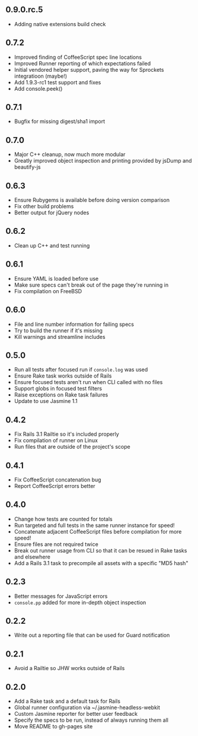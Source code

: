 ## 0.9.0.rc.5

* Adding native extensions build check

## 0.7.2

* Improved finding of CoffeeScript spec line locations
* Improved Runner reporting of which expectations failed
* Initial vendored helper support, paving the way for Sprockets integratioon (maybe!)
* Add 1.9.3-rc1 test support and fixes
* Add console.peek()

## 0.7.1

* Bugfix for missing digest/sha1 import

## 0.7.0

* Major C++ cleanup, now much more modular
* Greatly improved object inspection and printing provided by jsDump and beautify-js

## 0.6.3

* Ensure Rubygems is available before doing version comparison
* Fix other build problems
* Better output for jQuery nodes

## 0.6.2

* Clean up C++ and test running

## 0.6.1

* Ensure YAML is loaded before use
* Make sure specs can't break out of the page they're running in
* Fix compilation on FreeBSD

## 0.6.0

* File and line number information for failing specs
* Try to build the runner if it's missing
* Kill warnings and streamline includes

## 0.5.0

* Run all tests after focused run if `console.log` was used
* Ensure Rake task works outside of Rails
* Ensure focused tests aren't run when CLI called with no files
* Support globs in focused test filters
* Raise exceptions on Rake task failures
* Update to use Jasmine 1.1

## 0.4.2

* Fix Rails 3.1 Railtie so it's included properly
* Fix compilation of runner on Linux
* Run files that are outside of the project's scope

## 0.4.1

* Fix CoffeeScript concatenation bug
* Report CoffeeScript errors better

## 0.4.0

* Change how tests are counted for totals
* Run targeted and full tests in the same runner instance for speed!
* Concatenate adjacent CoffeeScript files before compilation for more speed!
* Ensure files are not required twice
* Break out runner usage from CLI so that it can be resued in Rake tasks and elsewhere
* Add a Rails 3.1 task to precompile all assets with a specific "MD5 hash"

## 0.2.3

* Better messages for JavaScript errors
* `console.pp` added for more in-depth object inspection

## 0.2.2

* Write out a reporting file that can be used for Guard notification

## 0.2.1

* Avoid a Railtie so JHW works outside of Rails

## 0.2.0

* Add a Rake task and a default task for Rails
* Global runner configuration via ~/.jasmine-headless-webkit
* Custom Jasmine reporter for better user feedback
* Specify the specs to be run, instead of always running them all
* Move README to gh-pages site

